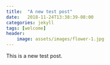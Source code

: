 ```yaml
---
title:  "A new test post"
date:   2018-11-24T13:38:39-08:00
categories: jekyll
tags: [welcome]
header:
    image: assets/images/flower-1.jpg
---
```


This is a new test post.